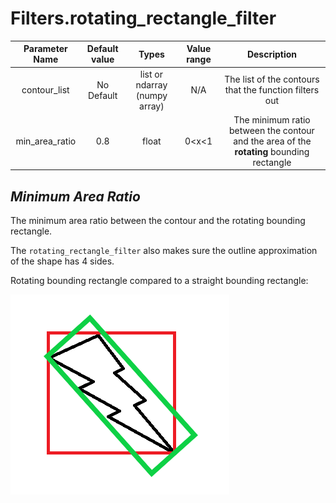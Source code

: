 # Filters.rotating_rectangle_filter

| Parameter Name | Default value | Types | Value range | Description | 
| :---: |  :---: | :---: | :---: | :---: |
| contour_list | No Default | list or ndarray (numpy array) | N/A | The list of the contours that the function filters out |
| min_area_ratio | 0.8 | float | 0<x<1 | The minimum ratio between the contour and the area of the **rotating** bounding rectangle |

## *Minimum Area Ratio*
The minimum area ratio between the contour and the rotating bounding rectangle. 

The `rotating_rectangle_filter` also makes sure the outline approximation of the shape has 4 sides.

Rotating bounding rectangle compared to a straight bounding rectangle:

![](https://github.com/1937Elysium/Ovl-Python/blob/master/Pictures/Rotated%20Bounding%20Rectangle.png)
